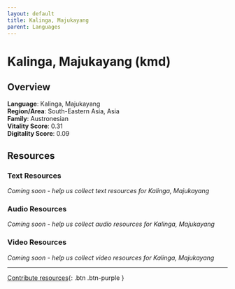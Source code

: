 ```yaml
---
layout: default
title: Kalinga, Majukayang
parent: Languages
---
```


# Kalinga, Majukayang (kmd)

## Overview

**Language**: Kalinga, Majukayang  
**Region/Area**: South-Eastern Asia, Asia  
**Family**: Austronesian  
**Vitality Score**: 0.31  
**Digitality Score**: 0.09  

## Resources

### Text Resources
*Coming soon - help us collect text resources for Kalinga, Majukayang*

### Audio Resources
*Coming soon - help us collect audio resources for Kalinga, Majukayang*

### Video Resources
*Coming soon - help us collect video resources for Kalinga, Majukayang*

---

[Contribute resources](https://fairtrain.github.io/){: .btn .btn-purple }
